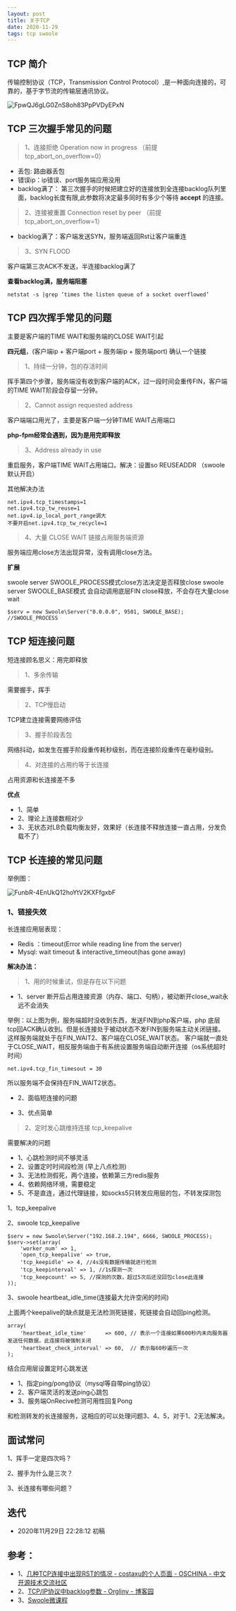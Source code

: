 ```yaml
---
layout: post
title: 关于TCP
date: 2020-11-29
tags: tcp swoole
---
```


## TCP 简介

传输控制协议（TCP，Transmission Control Protocol）,是一种面向连接的，可靠的，基于字节流的传输层通讯协议。

![FpwQJ6gLG0ZnS8oh83PpPVDyEPxN](http://img.zzhpeng.cn/FpwQJ6gLG0ZnS8oh83PpPVDyEPxN)

## TCP 三次握手常见的问题

> 1、连接拒绝 Operation now in progress （前提tcp_abort_on_overflow=0）

* 丢包: 路由器丢包
* 错误ip：ip错误、port服务端应用没用
* backlog满了：  第三次握手的时候把建立好的连接放到全连接backlog队列里面，backlog长度有限,此参数将决定最多同时有多少个等待 **accept** 的连接。

> 2、连接被重置 Connection reset by peer （前提tcp_abort_on_overflow=1）

* backlog满了：客户端发送SYN，服务端返回Rst让客户端重连

> 3、SYN FLOOD

客户端第三次ACK不发送，半连接backlog满了

**查看backlog满，服务端阻塞**
```
netstat -s |grep ‘times the listen queue of a socket overflowed’
```

## TCP 四次挥手常见的问题

主要是客户端的TIME WAIT和服务端的CLOSE WAIT引起

**四元组**，(客户端ip + 客户端port + 服务端ip + 服务端port) 确认一个链接

> 1、持续一分钟，包的存活时间

挥手第四个步骤，服务端没有收到客户端的ACK，过一段时间会重传FIN，客户端的TIME WAIT阶段会存留一分钟。

> 2、Cannot assign requested address

客户端端口用光了，主要是客户端一分钟TIME WAIT占用端口

**php-fpm经常会遇到，因为是用完即释放** 


> 3、Address already in use 

重启服务，客户端TIME WAIT占用端口。解决：设置so REUSEADDR （swoole 默认开启）

其他解决办法
```
net.ipv4.tcp_timestamps=1
net.ipv4.tcp_tw_reuse=1
net.ipv4.ip_local_port_range调大
不要开启net.ipv4.tcp_tw_recycle=1
```

> 4、大量 CLOSE WAIT 链接占用服务端资源

服务端应用close方法出现异常，没有调用close方法。

**扩展**

swoole server SWOOLE_PROCESS模式close方法决定是否释放close
swoole server SWOOLE_BASE模式 会自动调用底层FIN close释放，不会存在大量close wait

```
$serv = new Swoole\Server("0.0.0.0", 9501, SWOOLE_BASE); //SWOOLE_PROCESS
```

## TCP 短连接问题

短连接顾名思义：用完即释放

> 1、多余传输

需要握手，挥手

> 2、TCP慢启动

TCP建立连接需要网络评估

> 3、握手阶段丢包

网络抖动，如发生在握手阶段重传耗秒级别，而在连接阶段重传在毫秒级别。

> 4、对连接的占用约等于长连接

占用资源和长连接差不多

**优点**

* 1、简单
* 2、理论上连接数相对少
* 3、无状态对LB负载均衡友好，效果好（长连接不释放连接一直占用，分发负载不了）

## TCP 长连接的常见问题

举例图：

![FunbR-4EnUkQ12hoYtV2KXFfgxbF](http://img.zzhpeng.cn/FunbR-4EnUkQ12hoYtV2KXFfgxbF)

### 1、链接失效

长连接应用层表现：
* Redis ：timeout(Error while reading line from the server)
* Mysql: wait timeout & interactive_timeout(has gone away)

**解决办法：**



> 1、用的时候重试，但是存在以下问题

* 1、server 断开后占用连接资源（内存、端口、句柄），被动断开close_wait永远不会消失

举例：以上图为例，服务端超时没收到东西，发送FIN到php客户端，php 底层tcp回ACK确认收到。但是长连接处于被动状态不发FIN到服务端主动关闭链接。
这样服务端就处于在FIN_WAIT2、客户端在CLOSE_WAIT状态。
客户端就一直处于CLOSE_WAIT，相反服务端由于有系统设置服务端自动断开连接（os系统超时时间）
```
net.ipv4.tcp_fin_timesout = 30
```
所以服务端不会保持在FIN_WAIT2状态。


* 2、面临短连接的问题


* 3、优点简单


> 2、定时发心跳维持连接 tcp_keepalive

需要解决的问题
* 1、心跳检测时间不够灵活
* 2、设置定时时间段检测 (早上八点检测)
* 3、无法检测假死，两个连接，依赖第三方redis服务
* 4、依赖网络环境，需要稳定
* 5、不是直连，通过代理链接，如socks5只转发应用层的包，不转发探测包

1、tcp_keepalive

2、swoole tcp_keepalive

```
$serv = new Swoole\Server("192.168.2.194", 6666, SWOOLE_PROCESS);
$serv->set(array(
    'worker_num' => 1,
    'open_tcp_keepalive' => true,
    'tcp_keepidle' => 4, //4s没有数据传输就进行检测
    'tcp_keepinterval' => 1, //1s探测一次
    'tcp_keepcount' => 5, //探测的次数，超过5次后还没回包close此连接
));

```

3、swoole heartbeat_idle_time(连接最大允许空闲的时间)

上面两个keepalive的缺点就是无法检测死链接，死链接会自动回ping检测。

```
array(
    'heartbeat_idle_time'      => 600, // 表示一个连接如果600秒内未向服务器发送任何数据，此连接将被强制关闭
    'heartbeat_check_interval' => 60,  // 表示每60秒遍历一次
);
```

结合应用层设置定时心跳发送
* 1、指定ping/pong协议（mysql等自带ping协议）
* 2、客户端灵活的发送ping心跳包
* 3、服务端OnRecive检测可用性回复Pong

和检测转发的长连接服务，这相应的可以处理问题3、4、5，对于1、2无法解决。


## 面试常问

1、挥手一定是四次吗？

2、握手为什么是三次？

3、长连接有哪些问题？

## 迭代
* 2020年11月29日 22:28:12 初稿

## 参考：
* 1、[几种TCP连接中出现RST的情况 - costaxu的个人页面 - OSCHINA - 中文开源技术交流社区](https://my.oschina.net/costaxu/blog/127394)
* 2、[TCP/IP协议中backlog参数 - Orgliny - 博客园](https://www.cnblogs.com/Orgliny/p/5780796.html)
* 3、[Swoole微课程](https://course.swoole-cloud.com/videos/1)

